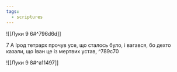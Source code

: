 ```yaml
---
tags:
  - scriptures
---
```


![[Луки 9 6#^796d6d]]

7 А Ірод тетрарх прочув усе, що сталось було, і вагався, бо дехто казали, що Іван це із мертвих устав, ^789c70

![[Луки 9 8#^a11497]]